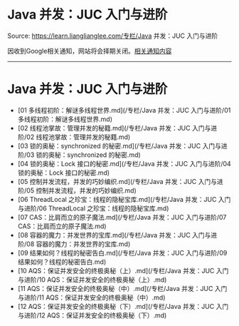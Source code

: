 # Java 并发：JUC 入门与进阶 

Source: https://learn.lianglianglee.com/专栏/Java 并发：JUC 入门与进阶

因收到Google相关通知，网站将会择期关闭。[相关通知内容](https://lumendatabase.org/notices/44265620)

---

# Java 并发：JUC 入门与进阶

* [01 多线程初阶：解谜多线程世界.md](/专栏/Java 并发：JUC 入门与进阶/01 多线程初阶：解谜多线程世界.md)
* [02 线程池掌故：管理并发的秘籍.md](/专栏/Java 并发：JUC 入门与进阶/02 线程池掌故：管理并发的秘籍.md)
* [03 锁的奥秘：synchronized 的秘密.md](/专栏/Java 并发：JUC 入门与进阶/03 锁的奥秘：synchronized 的秘密.md)
* [04 锁的奥秘：Lock 接口的秘密.md](/专栏/Java 并发：JUC 入门与进阶/04 锁的奥秘：Lock 接口的秘密.md)
* [05 控制并发流程，并发的巧妙编织.md](/专栏/Java 并发：JUC 入门与进阶/05 控制并发流程，并发的巧妙编织.md)
* [06 ThreadLocal 之珍宝：线程的隐秘宝库.md](/专栏/Java 并发：JUC 入门与进阶/06 ThreadLocal 之珍宝：线程的隐秘宝库.md)
* [07 CAS：比肩而立的原子魔法.md](/专栏/Java 并发：JUC 入门与进阶/07 CAS：比肩而立的原子魔法.md)
* [08 容器的魔力：并发世界的宝库.md](/专栏/Java 并发：JUC 入门与进阶/08 容器的魔力：并发世界的宝库.md)
* [09 结果如何？线程的秘密告白.md](/专栏/Java 并发：JUC 入门与进阶/09 结果如何？线程的秘密告白.md)
* [10 AQS：保证并发安全的终极奥秘（上）.md](/专栏/Java 并发：JUC 入门与进阶/10 AQS：保证并发安全的终极奥秘（上）.md)
* [11 AQS：保证并发安全的终极奥秘（中）.md](/专栏/Java 并发：JUC 入门与进阶/11 AQS：保证并发安全的终极奥秘（中）.md)
* [12 AQS：保证并发安全的终极奥秘（下）.md](/专栏/Java 并发：JUC 入门与进阶/12 AQS：保证并发安全的终极奥秘（下）.md)